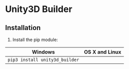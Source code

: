 # Unity3D Builder

## Installation

1. Install the pip module:

| Windows                        | OS X and Linux |
| ------------------------------ | -------------- |
| `pip3 install unity3d_builder` |                |

